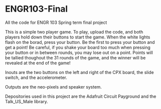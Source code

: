 # ENGR103-Final
All the code for ENGR 103 Spring term final project

This is a simple two player game. To play, upload the code, and both players hold down their buttons to start the game. When the white lights flash on the borad, press your button. Be the first to press your button and get a point! Be careful, if you shake your board too much when pressing your button or in between rounds, you may lose out on a point. Points will be tallied thoughout the 31 rounds of the game, and the winner will be revealed at the end of the game!

Inouts are the two buttons on the left and right of the CPX board, the slide switch, and the accelerometer.

Outputs are the neo-pixels and speaker system.

Depositories used in this project are the Adafruit Circuit Payground and the Talk_US_Male library.
